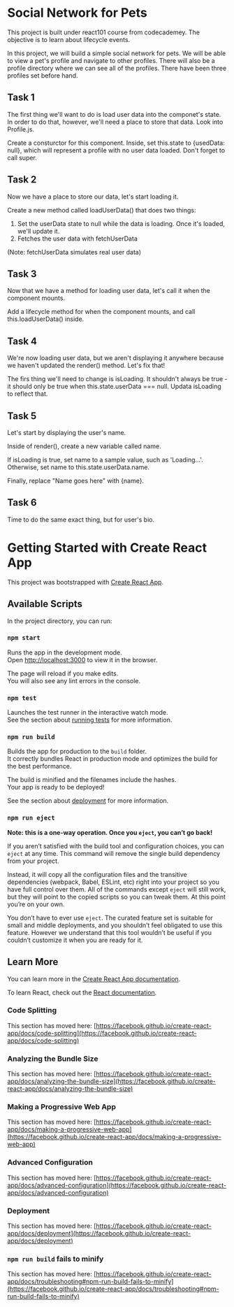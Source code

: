 # Social Network for Pets

This project is built under react101 course from codecademey.
The objective is to learn about lifecycle events.

In this project, we will build a simple social network for pets. We will be able to view a pet's profile and navigate to other profiles. There will also be a profile directory where we can see all of the profiles.
There have been three profiles set before hand.

## Task 1

The first thing we'll want to do is load user data into the componet's state. In order to do that, however, we'll need a place to store that data.
Look into Profile.js.

Create a consturctor for this component. Inside, set this.state to {usedData: null}, which will represent a profile with no user data loaded. Don't forget to call super.

## Task 2

Now we have a place to store our data, let's start loading it.

Create a new method called loadUserData() that does two things:

 <ol>
    <li>Set the userData state to null while the data is loading. Once it's loaded, we'll update it.</li>
    <li>Fetches the user data with fetchUserData</li>
 </ol>

(Note: fetchUserData simulates real user data)

## Task 3

Now that we have a method for loading user data, let's call it when the component mounts.

Add a lifecycle method for when the component mounts, and call this.loadUserData() inside.

## Task 4

We're now loading user data, but we aren't displaying it anywhere because we haven't updated the render() method. Let's fix that!

The firs thing we'll need to change is isLoading. It shouldn't always be true - it should only be true when this.state.userData === null. Updata isLoading to reflect that.

## Task 5

Let's start by displaying the user's name.

Inside of render(), create a new variable called name.

If isLoading is true, set name to a sample value, such as 'Loading...'. Otherwise, set name to this.state.userData.name.

Finally, replace "Name goes here" with {name}.

## Task 6

Time to do the same exact thing, but for user's bio.

# Getting Started with Create React App

This project was bootstrapped with [Create React App](https://github.com/facebook/create-react-app).

## Available Scripts

In the project directory, you can run:

### `npm start`

Runs the app in the development mode.\
Open [http://localhost:3000](http://localhost:3000) to view it in the browser.

The page will reload if you make edits.\
You will also see any lint errors in the console.

### `npm test`

Launches the test runner in the interactive watch mode.\
See the section about [running tests](https://facebook.github.io/create-react-app/docs/running-tests) for more information.

### `npm run build`

Builds the app for production to the `build` folder.\
It correctly bundles React in production mode and optimizes the build for the best performance.

The build is minified and the filenames include the hashes.\
Your app is ready to be deployed!

See the section about [deployment](https://facebook.github.io/create-react-app/docs/deployment) for more information.

### `npm run eject`

**Note: this is a one-way operation. Once you `eject`, you can’t go back!**

If you aren’t satisfied with the build tool and configuration choices, you can `eject` at any time. This command will remove the single build dependency from your project.

Instead, it will copy all the configuration files and the transitive dependencies (webpack, Babel, ESLint, etc) right into your project so you have full control over them. All of the commands except `eject` will still work, but they will point to the copied scripts so you can tweak them. At this point you’re on your own.

You don’t have to ever use `eject`. The curated feature set is suitable for small and middle deployments, and you shouldn’t feel obligated to use this feature. However we understand that this tool wouldn’t be useful if you couldn’t customize it when you are ready for it.

## Learn More

You can learn more in the [Create React App documentation](https://facebook.github.io/create-react-app/docs/getting-started).

To learn React, check out the [React documentation](https://reactjs.org/).

### Code Splitting

This section has moved here: [https://facebook.github.io/create-react-app/docs/code-splitting](https://facebook.github.io/create-react-app/docs/code-splitting)

### Analyzing the Bundle Size

This section has moved here: [https://facebook.github.io/create-react-app/docs/analyzing-the-bundle-size](https://facebook.github.io/create-react-app/docs/analyzing-the-bundle-size)

### Making a Progressive Web App

This section has moved here: [https://facebook.github.io/create-react-app/docs/making-a-progressive-web-app](https://facebook.github.io/create-react-app/docs/making-a-progressive-web-app)

### Advanced Configuration

This section has moved here: [https://facebook.github.io/create-react-app/docs/advanced-configuration](https://facebook.github.io/create-react-app/docs/advanced-configuration)

### Deployment

This section has moved here: [https://facebook.github.io/create-react-app/docs/deployment](https://facebook.github.io/create-react-app/docs/deployment)

### `npm run build` fails to minify

This section has moved here: [https://facebook.github.io/create-react-app/docs/troubleshooting#npm-run-build-fails-to-minify](https://facebook.github.io/create-react-app/docs/troubleshooting#npm-run-build-fails-to-minify)

